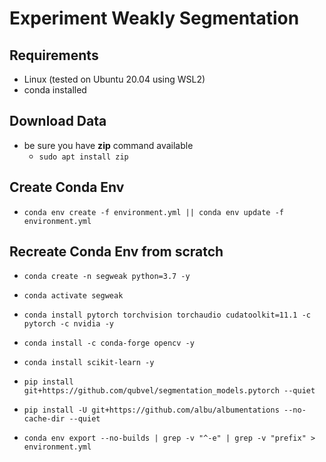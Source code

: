 # Experiment Weakly Segmentation

## Requirements
- Linux (tested on Ubuntu 20.04 using WSL2)
- conda installed

## Download Data
- be sure you have **zip** command available 
    - `sudo apt install zip`

## Create Conda Env
- `conda env create -f environment.yml || conda env update -f environment.yml`

## Recreate Conda Env from scratch
- `conda create -n segweak python=3.7 -y`
- `conda activate segweak`

- `conda install pytorch torchvision torchaudio cudatoolkit=11.1 -c pytorch -c nvidia -y`
- `conda install -c conda-forge opencv -y`
- `conda install scikit-learn -y`

- `pip install git+https://github.com/qubvel/segmentation_models.pytorch --quiet`
- `pip install -U git+https://github.com/albu/albumentations --no-cache-dir --quiet`


- `conda env export --no-builds | grep -v "^-e" | grep -v "prefix" > environment.yml`